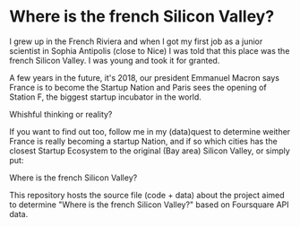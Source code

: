 # Where is the french Silicon Valley?

I grew up in the French Riviera and when I got my first job as a junior scientist in Sophia Antipolis (close to Nice) I was told that this place was the french Silicon Valley. I was young and took it for granted. 

A few years in the future, it's 2018, our president Emmanuel Macron says France is to become the Startup Nation and Paris sees the opening of Station F, the biggest startup incubator in the world.

Whishful thinking or reality? 

If you want to find out too, follow me in my (data)quest to determine weither France is really becoming a startup Nation, and if so which cities has the closest Startup Ecosystem to the original (Bay area) Silicon Valley, or simply put:

Where is the french Silicon Valley?

This repository hosts the source file (code + data) about the project aimed to determine "Where is the french Silicon Valley?" based on Foursquare API data.
